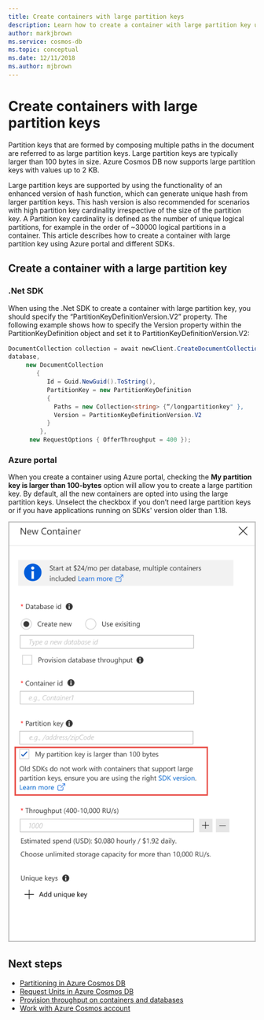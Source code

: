 ```yaml
---
title: Create containers with large partition keys
description: Learn how to create a container with large partition key using Azure portal and different SDKs. 
author: markjbrown
ms.service: cosmos-db
ms.topic: conceptual
ms.date: 12/11/2018
ms.author: mjbrown
---
```


# Create containers with large partition keys 

Partition keys that are formed by composing multiple paths in the document are referred to as large partition keys. Large partition keys are typically larger than 100 bytes in size. Azure Cosmos DB now supports large partition keys with values up to 2 KB. 

Large partition keys are supported by using the functionality of an enhanced version of hash function, which can generate unique hash from larger partition keys. This hash version is also recommended for scenarios with high partition key cardinality irrespective of the size of the partition key. A Partition key cardinality is defined as the number of unique logical partitions, for example in the order of ~30000 logical partitions in a container. This article describes how to create a container with large partition key using Azure portal and different SDKs. 

## Create a container with a large partition key 

### .Net SDK 

When using the .Net SDK to create a container with large partition key, you should specify the “PartitionKeyDefinitionVersion.V2” property. The following example shows how to specify the Version property within the PartitionKeyDefinition object and set it to PartitionKeyDefinitionVersion.V2:

```csharp
DocumentCollection collection = await newClient.CreateDocumentCollectionAsync(
database,
     new DocumentCollection
        {
           Id = Guid.NewGuid().ToString(),
           PartitionKey = new PartitionKeyDefinition
           {
             Paths = new Collection<string> {“/longpartitionkey" },
             Version = PartitionKeyDefinitionVersion.V2
           }
         },
      new RequestOptions { OfferThroughput = 400 });
```

### Azure portal 

When you create a container using Azure portal, checking the **My partition key is larger than 100-bytes** option will allow you to create a large partition key. By default, all the new containers are opted into using the large partition keys. Unselect the checkbox if you don’t need large partition keys or if you have applications running on SDKs' version older than 1.18.

![Create large partition key using Azure portal](./media/large-partition-keys/large-partition-key-with-portal.png)
 
## Next steps

* [Partitioning in Azure Cosmos DB](partitioning-overview.md)
* [Request Units in Azure Cosmos DB](request-units.md)
* [Provision throughput on containers and databases](set-throughput.md)
* [Work with Azure Cosmos account](account-overview.md)


